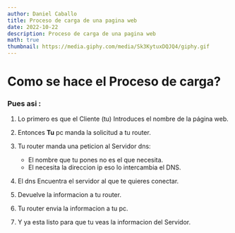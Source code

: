 ```yaml
---
author: Daniel Caballo
title: Proceso de carga de una pagina web 
date: 2022-10-22
description: Proceso de carga de una pagina web 
math: true
thumbnail: https://media.giphy.com/media/Sk3KytuxDQJQ4/giphy.gif
---
```


<h1>Como se hace el Proceso de carga?</h1>

<h3>Pues asi : </h3>

1. Lo primero es que el Cliente (tu) Introduces el nombre de la página web.
2. Entonces **Tu** pc manda la solicitud a tu router.
3. Tu router manda una peticion al Servidor dns:
    + El nombre que tu pones no es el que necesita.
    + El necesita la direccion ip eso lo intercambia el DNS.

4. El dns Encuentra el servidor al que te quieres conectar.
5. Devuelve la informacion a tu router.
6. Tu router envia la informacion a tu pc.
7. Y ya esta listo para que tu veas la informacion del Servidor.